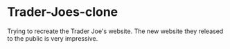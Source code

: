 # Trader-Joes-clone
Trying to recreate the Trader Joe's website. The new website they released to the public is very impressive. 
